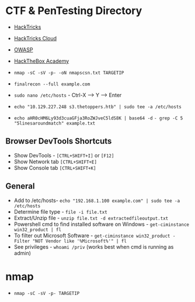 # CTF & PenTesting Directory
 - [HackTricks](https://book.hacktricks.wiki/en/index.html)
 - [HackTricks Cloud](https://cloud.hacktricks.wiki/en/index.html)
 - [OWASP](https://owasp.org/www-project-web-security-testing-guide/v42/)
 - [HackTheBox Academy](https://academy.hackthebox.com)

 - `nmap -sC -sV -p- -oN nmapscsn.txt TARGETIP`
 - `finalrecon --full example.com`
 - `sudo nano /etc/hosts` - Ctrl-X --> Y --> Enter
 - `echo "10.129.227.248 s3.thetoppers.htb" | sudo tee -a /etc/hosts`
 - `echo aHR0cHM6Ly93d3cuaGFja3RoZWJveC5ldS8K | base64 -d`
 `- grep -C 5 "5linesaroundmatch" example.txt`

## Browser DevTools Shortcuts
- Show DevTools - `[CTRL+SHIFT+I]` or `[F12]`
- Show Network tab  `[CTRL+SHIFT+E]` 
- Show Console tab  `[CTRL+SHIFT+K]` 

## General
- Add to /etc/hosts- `echo "192.168.1.100 example.com" | sudo tee -a /etc/hosts`
- Determine file type - `file -i file.txt`  
- Extract/Unzip file - `unzip file.txt -d extractedfileoutput.txt`
- Powershell cmd to find installed software on Windows - `get-ciminstance win32_product | fl`
- To filter out Microsoft Software - `get-ciminstance win32_product -Filter "NOT Vendor like '%Microsoft%'" | fl`
- See privileges - `whoami /priv` (works best when cmd is running as admin)

# nmap
- `nmap -sC -sV -p- TARGETIP`
